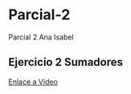 # Parcial-2
Parcial 2 Ana Isabel

## Ejercicio 2 Sumadores 
[Enlace a Video](https://youtu.be/xzT14smQZuA)
